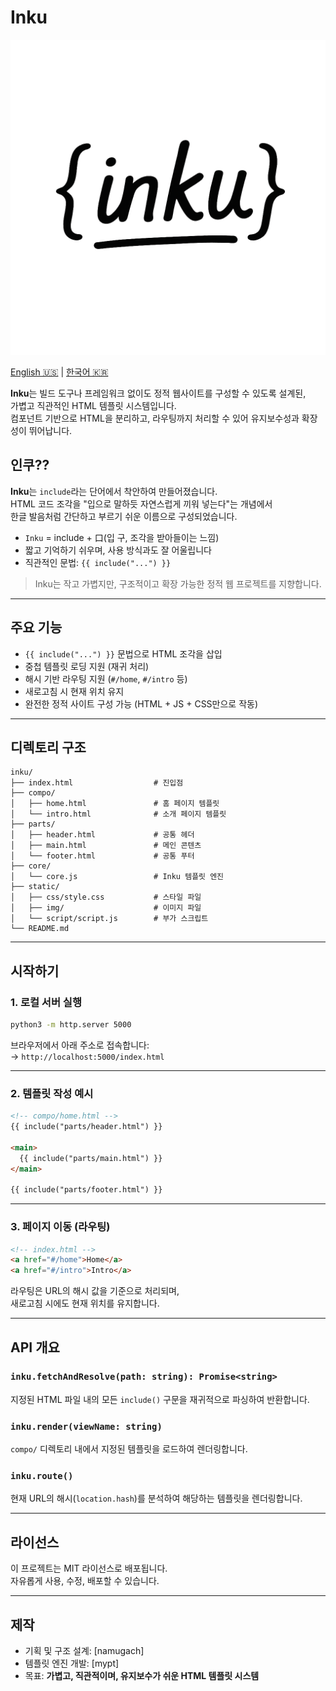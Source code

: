 # Inku
![Inku Logo](./static/img/inku.png)


[English 🇺🇸](./README.md) | [한국어 🇰🇷](./README.ko.md)


**Inku**는 빌드 도구나 프레임워크 없이도 정적 웹사이트를 구성할 수 있도록 설계된,  
가볍고 직관적인 HTML 템플릿 시스템입니다.  
컴포넌트 기반으로 HTML을 분리하고, 라우팅까지 처리할 수 있어 유지보수성과 확장성이 뛰어납니다.

## 인쿠??

**Inku**는 `include`라는 단어에서 착안하여 만들어졌습니다.  
HTML 코드 조각을 "입으로 말하듯 자연스럽게 끼워 넣는다"는 개념에서  
한글 발음처럼 간단하고 부르기 쉬운 이름으로 구성되었습니다.

- `Inku` = include + 口(입 구, 조각을 받아들이는 느낌)
- 짧고 기억하기 쉬우며, 사용 방식과도 잘 어울립니다
- 직관적인 문법: `{{ include("...") }}`

> Inku는 작고 가볍지만, 구조적이고 확장 가능한 정적 웹 프로젝트를 지향합니다.


---

## 주요 기능

- `{{ include("...") }}` 문법으로 HTML 조각을 삽입
- 중첩 템플릿 로딩 지원 (재귀 처리)
- 해시 기반 라우팅 지원 (`#/home`, `#/intro` 등)
- 새로고침 시 현재 위치 유지
- 완전한 정적 사이트 구성 가능 (HTML + JS + CSS만으로 작동)

---

## 디렉토리 구조

```
inku/
├── index.html                  # 진입점
├── compo/
│   ├── home.html               # 홈 페이지 템플릿
│   └── intro.html              # 소개 페이지 템플릿
├── parts/
│   ├── header.html             # 공통 헤더
│   ├── main.html               # 메인 콘텐츠
│   └── footer.html             # 공통 푸터
├── core/
│   └── core.js                 # Inku 템플릿 엔진
├── static/
│   ├── css/style.css           # 스타일 파일
│   ├── img/                    # 이미지 파일
│   └── script/script.js        # 부가 스크립트
└── README.md
```

---

## 시작하기

### 1. 로컬 서버 실행

```bash
python3 -m http.server 5000
```

브라우저에서 아래 주소로 접속합니다:  
→ `http://localhost:5000/index.html`

---

### 2. 템플릿 작성 예시

```html
<!-- compo/home.html -->
{{ include("parts/header.html") }}

<main>
  {{ include("parts/main.html") }}
</main>

{{ include("parts/footer.html") }}
```

---

### 3. 페이지 이동 (라우팅)

```html
<!-- index.html -->
<a href="#/home">Home</a>
<a href="#/intro">Intro</a>
```

라우팅은 URL의 해시 값을 기준으로 처리되며,  
새로고침 시에도 현재 위치를 유지합니다.

---

## API 개요

### `inku.fetchAndResolve(path: string): Promise<string>`

지정된 HTML 파일 내의 모든 `include()` 구문을 재귀적으로 파싱하여 반환합니다.

### `inku.render(viewName: string)`

`compo/` 디렉토리 내에서 지정된 템플릿을 로드하여 렌더링합니다.

### `inku.route()`

현재 URL의 해시(`location.hash`)를 분석하여 해당하는 템플릿을 렌더링합니다.

---

## 라이선스

이 프로젝트는 MIT 라이선스로 배포됩니다.  
자유롭게 사용, 수정, 배포할 수 있습니다.

---

## 제작

- 기획 및 구조 설계: [namugach]
- 템플릿 엔진 개발: [mypt]
- 목표: **가볍고, 직관적이며, 유지보수가 쉬운 HTML 템플릿 시스템**